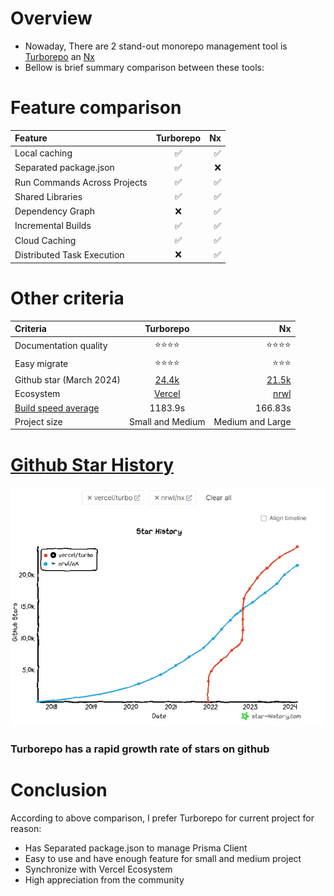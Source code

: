 # Overview

- Nowaday, There are 2 stand-out monorepo management tool is [Turborepo](https://turbo.build/repo) an [Nx](https://nx.dev/)
- Bellow is brief summary comparison between these tools:

# Feature comparison

| Feature                      | Turborepo | Nx |
|:-----------------------------|:---------:|---:|
| Local caching                |     ✅     |  ✅ |
| Separated package.json       |     ✅     |  ❌ |
| Run Commands Across Projects |     ✅     |  ✅ |
| Shared Libraries             |     ✅     |  ✅ |
| Dependency Graph             |     ❌     |  ✅ |
| Incremental Builds           |     ✅     |  ✅ |
| Cloud Caching                |     ✅     |  ✅ |
| Distributed Task Execution   |     ❌     |  ✅ |



# Other criteria
| Criteria                                                         |                Turborepo                 |                                                              Nx |
|:-----------------------------------------------------------------|:----------------------------------------:|----------------------------------------------------------------:|
| Documentation quality                                            |                   ⭐⭐⭐⭐                   |                                                            ⭐⭐⭐⭐ |
| Easy migrate                                                     |                   ⭐⭐⭐⭐                   |                                                             ⭐⭐⭐ |
| Github star (March 2024)                                         | [24.4k](https://github.com/vercel/turbo) | [21.5k](https://github.com/nrwl/nx?utm_source=githuborgprofile) |
| Ecosystem                                                        |      [Vercel](https://vercel.com/)       |                                 [nrwl](https://github.com/nrwl) |
| [Build speed average](https://github.com/vsavkin/large-monorepo) |                 1183.9s                  |                                                         166.83s |
| Project size                                                     |             Small and Medium             |                                                Medium and Large |

# [Github Star History](https://star-history.com/#vercel/turbo&nrwl/nx&Date)
![alt text](image.png)

### Turborepo has a rapid growth rate of stars on github 

# Conclusion

According to above comparison, I prefer Turborepo for current project for reason:
- Has Separated package.json to manage Prisma Client
- Easy to use and have enough feature for small and medium project
- Synchronize with Vercel Ecosystem
- High appreciation from the community
